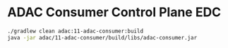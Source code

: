 # ADAC Consumer Control Plane EDC

```bash
./gradlew clean adac:11-adac-consumer:build
java -jar adac/11-adac-consumer/build/libs/adac-consumer.jar
```
